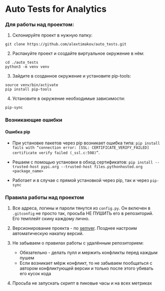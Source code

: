# Auto Tests for Analytics

### Для работы над проектом:

1. Склонируйте проект в нужную папку: 

`git clone https://github.com/alextimakov/auto_tests.git`

2. Распакуйте проект и создайте виртуальное окружение в нём:

```
cd ./auto_tests
python3 -m venv venv
```

3. Зайдите в созданное окружение и установите pip-tools:

```
source venv/bin/activate
pip install pip-tools
```

4. Установите в окружение необходимые зависимости:

`pip-sync`


### Возникающие ошибки

#### Ошибка pip
- При установке пакетов через pip возникает ошибка типа: 
`pip install fails with “connection error: [SSL: CERTIFICATE_VERIFY_FAILED] certificate verify failed (_ssl.c:598)”`. 

- Решаем с помощью установки в обход сертификатов:
`pip install --trusted-host pypi.org --trusted-host files.pythonhosted.org <package_name>`

- Работает и в случае с прямой установкой через pip, так и через `pip-sync`


### Правила работы над проектом
1. Все адреса, логины и пароли тянутся из `config.py`. 
Он включен в `.gitconfig` не просто так, просьба НЕ ПУШИТЬ его в репозиторий.
Его темплейт скину каждому лично.

2. Версионирование проекта - по [semver](https://semver.org/).
Позднее настроим автоматическую накатку версий. 

3. Не забываем о правилах работы с удалённым репозиторием:
    - Обязательно - делать пулл и мержить конфликты перед каждым пушем
    -  Если возникает мёрж конфликт, то не забываем пообщаться с автором конфликтующей версии и только после этого убивать его кусок кода
    
4. Просьба не запускать скрипт в пиковые часы и на всех метриках
  